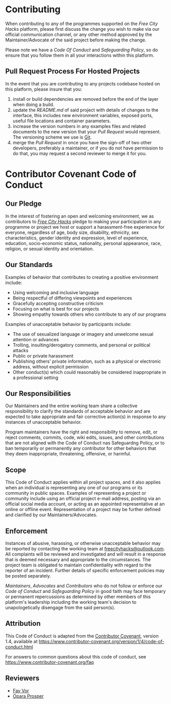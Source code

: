 # Contributing

When contributing to any of the programmes supported on the *Free City Hacks* platform, please first discuss the change you wish to make via our official communication channel, or any other method approved by the Maintainer/Advocate of the said project before making the change. 

Please note we have a *Code Of Conduct* and *Safeguarding Policy*, so do ensure that you follow them in all your interactions within this platform.

## Pull Request Process For Hosted Projects

In the event that you are contributing to any projects codebase hosted on this platform, please insure that you:

1. install or build dependencies are removed before the end of the layer when doing a 
   build.
2. update the *README.md* of said project with details of changes to the interface, this includes new environment variables, exposed ports, useful file locations and container parameters.
3. increase the version numbers in any examples files and related documents to the new version that your *Pull Request* would represent. The versioning scheme we use is [Git](http://git-scm.com/).
4. merge the *Pull Request* in once you have the sign-off of two other developers, preferably a maintainer, or if you do not have permission to do that, you may request a second reviewer to merge it for you.

# Contributor Covenant Code of Conduct

## Our Pledge

In the interest of fostering an open and welcoming environment, we as contributors to *[Free City Hacks](https://github.com/freecityhacks)* pledge to making your participation in any programme or project we host or support a harassment-free experience for everyone, regardless of age, body size, disability, ethnicity, sex characteristics, gender identity and expression, level of experience, education, socio-economic status, nationality, personal appearance, race, religion, or sexual identity and orientation.

## Our Standards

Examples of behavior that contributes to creating a positive environment include:
* Using welcoming and inclusive language
* Being respectful of differing viewpoints and experiences
* Gracefully accepting constructive criticism
* Focusing on what is best for our projects
* Showing empathy towards others who contribute to any of our programs

Examples of unacceptable behavior by participants include:
* The use of sexualized language or imagery and unwelcome sexual attention or advances
* Trolling, insulting/derogatory comments, and personal or political attacks
* Public or private harassment
* Publishing others' private information, such as a physical or electronic address, without explicit permission
* Other conduct(s) which could reasonably be considered inappropriate in a professional setting

## Our Responsibilities

Our Maintainers and the entire working team share a collective responsibility to clarify the standards of acceptable behavior and are expected to take appropriate and fair corrective action(s) in response to any instances of unacceptable behavior.

Program maintainers have the right and responsibility to remove, edit, or reject comments, commits, code, wiki edits, issues, and other contributions that are not aligned with the Code of Conduct nas Safeguardng Policy, or to ban temporarily or permanently any contributor for other behaviors that they deem inappropriate, threatening, offensive, or harmful.

## Scope

This Code of Conduct applies within all project spaces, and it also applies when an individual is representing any one of our programs or its community in public spaces. Examples of representing a project or community include using an official project e-mail address, posting via an official social media account, or acting as an appointed representative at an online or offline event. Representation of a project may be further defined and clarified by our Maintainers/Advocates.

## Enforcement

Instances of abusive, harassing, or otherwise unacceptable behavior may be reported by contacting the working team at [freecityhacks@outlook.com](mailto://freecityhacks@outlook.com). All complaints will be reviewed and investigated and will result in a response that is deemed necessary and appropriate to the circumstances. The project team is obligated to maintain confidentiality with regard to the reporter of an incident. Further details of specific enforcement policies may be posted separately.

*Maintainers*, *Advocates* and *Contributors* who do not follow or enforce our *Code of Conduct* and *Safeguarding Policy* in good faith may face temporary or permanent repercussions as determined by other members of this platform's leadership including the working team's decision to unapologetically disengage from the said person(s).

## Attribution

This Code of Conduct is adapted from the [Contributor Covenant][homepage], version 1.4, available at https://www.contributor-covenant.org/version/1/4/code-of-conduct.html

[homepage]: https://www.contributor-covenant.org

For answers to common questions about this code of conduct, see https://www.contributor-covenant.org/faq

## Reviewers

* [Fay Vor](https://github.com/phavor)
* [Opara Prosper](https://github.com/OPARA-PROSPER)
